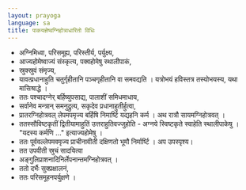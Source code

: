 ```yaml
---
layout: prayoga
language: sa
title: पाकयज्ञेष्वग्निहोत्राधारितो विधिः
---
```


- अग्निमिध्वा, परिसमूह्य, परिस्तीर्य, पर्युक्ष्य,
- आज्यहोमेष्वाज्यं संस्कृत्य, पक्वहोमेषु स्थालीपाकं,
- स्रुक्स्रुवं संमृज्य,
- यावत्प्रधानाहुति चतुर्गृहीतानि पञ्चगृहीतानि वा समवद्यति । यत्रोभयं हविस्तत्र तस्योभयस्य, यथा मासिश्राद्धे ।
- ततः पश्चादग्नेर् बर्हिष्युपसाद्य, पालाशीं समिधमाधाय,
- सर्वानेव मन्त्रान् समनुद्रुत्य, सकृदेव प्रधानाहुतीर्हुत्वा,
- प्रातरग्निहोत्रवल् लेपमपमृज्य बर्हिषि निमार्ष्टि यद्यहनि कर्म । अथ रात्रौ सायमग्निहोत्रवत् ।
- ततस्सौविष्टकृतीं द्वितीयामाहुतिं उत्तराहुतिवज्जुहोति - अग्नये स्विष्टकृते स्वाहेति स्थालीपाकेषु । "यदस्य कर्मणि …" इत्याज्यहोमेषु ।
- ततः पूर्ववल्लेपमवमृज्य प्राचीनावीती दक्षिणतो भूमौ निर्मार्ष्टि । अप उपस्पृश्य।
- तत उपवीती स्रुचं सादयित्वा
- अङ्गुलिप्राशनादिनिर्लेपनान्तमग्निहोत्रवत् ।
- ततो दर्भैः सुक्प्रक्षालनं,
- ततः परिसमूहनपर्युक्षणे ।
